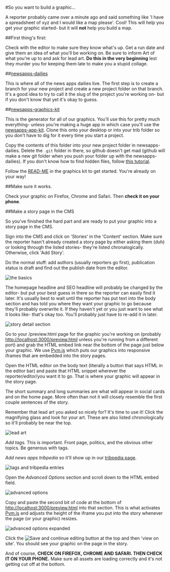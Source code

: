 #So you want to build a graphic...

A reporter probably came over a minute ago and said something like 'I have a spreadsheet of xyz and I would like a map please'. Cool! This will help you get your graphic started- but it will **not** help you build a map. 

##First thing's first:

Check with the editor to make sure they know what's up. Get a run date and give them an idea of what you'll be working on. Be sure to inform Art of what you're up to and ask for lead art. **Do this in the very beginning** lest they murder you for keeping them late to make you a stupid collage.

##[newsapps-dailies](https://github.com/texastribune/newsapps-dailies)

This is where all of the news apps dailies live. The first step is to create a branch for your new project and create a new project folder on that branch. It's a good idea to try to call it the slug of the project you're working on- but if you don't know that yet it's okay to guess.

##[newsapps-graphics-kit](https://github.com/texastribune/newsapps-graphic-kit)

This is the generator for all of our graphics. You'll use this for pretty much everything- unless you're making a huge app in which case you'll use the [newsapps-app-kit](https://github.com/texastribune/newsapps-app-kit). Clone this onto your desktop or into your trib folder so you don't have to dig for it every time you start a project.

Copy the contents of this folder into your new project folder in newsapps-dailies. Delete the `.git` folder in there, so github doesn't get mad (github will make a new git folder when you push your folder up with the newsapps-dailies). If you don't know how to find hidden files, follow [this tutorial](http://ianlunn.co.uk/articles/quickly-showhide-hidden-files-mac-os-x-mavericks/).

Follow the [READ-ME](https://github.com/texastribune/newsapps-graphic-kit/blob/master/README.md) in the graphics kit to get started. You're already on your way!

##Make sure it works.

Check your graphic on Firefox, Chrome and Safari. Then **check it on your phone**. 

##Make a story page in the CMS

So you've finished the hard part and are ready to put your graphic into a story page in the CMS.

Sign into the CMS and click on 'Stories' in the 'Content' section. Make sure the reporter hasn't already created a story page by either asking them (duh) or looking through the listed stories- they're listed chronalogically. Otherwise, click 'Add Story'. 

Do the normal stuff: add authors (usually reporters go first), publication status is draft and find out the publish date from the editor.

![the basics](http://i.imgur.com/5K9QrfG.png)

The homepage headline and SEO headline will probably be changed by the editor- but put your best guess in there so the reporter can easily find it later. It's usually best to wait until the reporter has put text into the body section and has told you where they want your graphic to go because they'll probably overwrite it. If they haven't yet or you just want to see what it looks like- that's okay too. You'll probably just have to re-add it in later.

![story detail section](http://i.imgur.com/lQfhQbS.png)

Go to your /preview.html page for the graphic you're working on (probably [http://localhost:3000/preview.html](http://localhost:3000/preview.html) unless you're running from a different port) and grab the HTML embed link near the bottom of the page just below your graphic. We use [Pym.js](http://blog.apps.npr.org/pym.js/) which puts our graphics into responsive iframes that are embedded into the story pages.

Open the HTML editor on the body text (literally a button that says HTML in the editor bar) and paste that HTML snippet wherever the reporter/editor/you want it to go. That is where your graphic will appear in the story page.

The short summary and long summaries are what will appear in social cards and on the home page. More often than not it will closely resemble the first couple sentences of the story. 

Remember that lead art you asked so nicely for? It's time to use it! Click the magnifying glass and look for your art. These are also listed chronologically so it'll probably be near the top.

![lead art](http://i.imgur.com/yq8rTT3.png)

*Add tags.* This is important. Front page, politics, and the obvious other topics. Be generous with tags.

*Add news apps tribpedia* so it'll show up in our [tribpedia page](http://www.texastribune.org/tribpedia/newsapps/).

![tags and tribpedia entries](http://i.imgur.com/qMs4Tp3.png)

Open the *Advanced Options* section and scroll down to the HTML embed field.

![advanced options](http://i.imgur.com/0ArGcIw.png)

Copy and paste the second bit of code at the bottom of [http://localhost:3000/preview.html](http://localhost:3000/preview.html) into that section. This is what activates [Pym.js](http://blog.apps.npr.org/pym.js/) and adjusts the height of the iframe you put into the story whenever the page (or your graphic) resizes.

![advanced options expanded](http://i.imgur.com/9AWbD8T.png)

Click the ![Save and continue editing](http://i.imgur.com/9biiKWw.png) button at the top and then 'view on site'. You should see your graphic on the page in the story.

And of course, **CHECK ON FIREFOX, CHROME AND SAFARI. THEN CHECK IT ON YOUR PHONE.** Make sure all assets are loading correctly and it's not getting cut off at the bottom.

